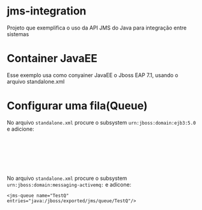 # jms-integration
Projeto que exemplifica o uso da API JMS do Java para integração entre sistemas

# Container JavaEE
Esse exemplo usa como conyainer JavaEE o Jboss EAP 7.1, usando o arquivo standalone.xml

# Configurar uma fila(Queue)
No arquivo ``standalone.xml``  procure o subsystem ``urn:jboss:domain:ejb3:5.0`` e adicione:
<pre>
<code>
<mdb>
	<resource-adapter-ref resource-adapter-name="${ejb.resource-adapter-name:activemq-ra.rar}"/>
	<bean-instance-pool-ref pool-name="mdb-strict-max-pool"/>
</mdb>
</code>
</pre>
No arquivo ``standalone.xml``  procure o subsystem ``urn:jboss:domain:messaging-activemq:`` e adicone:

``<jms-queue name="TestQ" entries="java:/jboss/exported/jms/queue/TestQ"/>``

